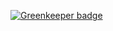 

[![Greenkeeper badge](https://badges.greenkeeper.io/cojj90/GitHubContributionRanking.svg)](https://greenkeeper.io/)